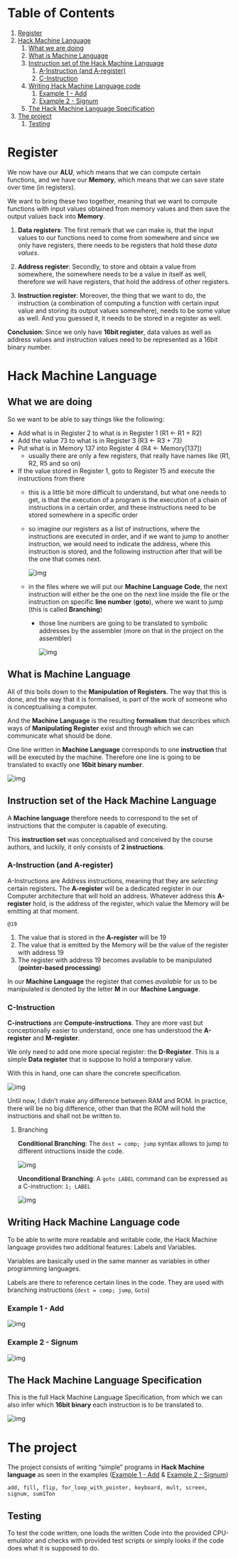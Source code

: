 
# Table of Contents

1.  [Register](#orgc0b4370)
2.  [Hack Machine Language](#org08d6b05)
    1.  [What we are doing](#orga9cd81d)
    2.  [What is Machine Language](#org4c99a7f)
    3.  [Instruction set of the Hack Machine Language](#org1f1a014)
        1.  [A-Instruction (and A-register)](#org513bbe6)
        2.  [C-Instruction](#org7fdb349)
    4.  [Writing Hack Machine Language code](#org5b82a2b)
        1.  [Example 1 - Add](#org56cffc3)
        2.  [Example 2 - Signum](#org0148b62)
    5.  [The Hack Machine Language Specification](#org145f290)
3.  [The project](#orgb03a3d2)
    1.  [Testing](#orgb64f8f0)



<a id="orgc0b4370"></a>

# Register

We now have our **ALU**, which means that we can compute certain functions, and we have our **Memory**, which means that we can save state over time (in registers).

We want to bring these two together, meaning that we want to compute functions with input values obtained from memory values and then save the output values back into **Memory**.

1.  **Data registers**: The first remark that we can make is, that the input values to our functions need to come from somewhere and since we only have registers, there needs to be registers that hold these *data values*.

2.  **Address register**: Secondly, to store and obtain a value from <span class="underline">somewhere</span>, the <span class="underline">somewhere</span> needs to be a value in itself as well, therefore we will have registers, that hold the address of other registers.

3.  **Instruction register**: Moreover, the thing that we want to do, the <span class="underline">instruction</span> (a combination of computing a function with certain input value and storing its output values somewhere), needs to be some value as well. And you guessed it, it needs to be stored in a register as well.

**Conclusion**: Since we only have **16bit register**, <span class="underline">data values</span> as well as <span class="underline">address values</span> and <span class="underline">instruction values</span> need to be represented as a <span class="underline">16bit binary number</span>.


<a id="org08d6b05"></a>

# Hack Machine Language


<a id="orga9cd81d"></a>

## What we are doing

So we want to be able to say things like the following:

-   Add what is in Register 2 to what is in Register 1 (R1 <- R1 + R2)
-   Add the value 73 to what is in Register 3 (R3 <- R3 + 73)
-   Put what is in Memory 137 into Register 4 (R4 <- Memory[137])
    -   usually there are only a few registers, that really have names like (R1, R2, R5 and so on)
-   If the value stored in Register 1, goto to Register 15 and execute the instructions from there
    -   this is a little bit more difficult to understand, but what one needs to get, is that the execution of a program is the execution of a chain of instructions in a certain order, and these instructions need to be stored somewhere in a specific order
    -   so imagine our registers as a list of instructions, where the instructions are executed in order, and if we want to jump to another instruction, we would need to indicate the address, where this instruction is stored, and the following instruction after that will be the one that comes next.
        
        ![img](imgs/instructions.png)
    
    -   in the files where we will put our **Machine Language Code**, the next instruction will either be the one on the next line inside the file or the instruction on  specific **line number** (**goto**), where we want to jump (this is called **Branching**)
        -   those line numbers are going to be translated to symbolic addresses by the assembler (more on that in the project on the assembler)
            
            ![img](imgs/branching.png)


<a id="org4c99a7f"></a>

## What is Machine Language

All of this boils down to the **Manipulation of Registers**. The way that this is done, and the way that it is formalised, is part of the work of someone who is conceptualising a computer.

And the **Machine Language** is the resulting **formalism** that describes which ways of **Manipulating Register** exist and through which we can communicate what should be done.

One line written in **Machine Language** corresponds to one **instruction** that will be executed by the machine. Therefore one line is going to be translated to exactly one **16bit binary number**.

![img](imgs/program_translation.png)


<a id="org1f1a014"></a>

## Instruction set of the Hack Machine Language

A **Machine language** therefore needs to correspond to the set of instructions that the computer is capable of executing.

This **instruction set** was conceptualised and conceived by the course authors, and luckily, it only consists of **2 instructions**.


<a id="org513bbe6"></a>

### A-Instruction (and A-register)

A-Instructions are <span class="underline">Address</span> instructions, meaning that they are *selecting* certain registers.
The **A-register** will be a dedicated register in our Computer architecture that will hold an address.
Whatever address this **A-register** hold, is the address of the register, which value the Memory will be emitting at that moment.

`@19`

1.  The value that is stored in the **A-register** will be 19
2.  The value that is emitted by the Memory will be the value of the register with address 19
3.  The register with address 19 becomes available to be manipulated (**pointer-based processing**)

In our **Machine Language** the register that comes *available* for us to be manipulated is denoted by the letter **M** in our **Machine Language**.


<a id="org7fdb349"></a>

### C-Instruction

**C-instructions** are **Compute-instructions**. They are more vast but conceptionally easier to understand, once one has understood the **A-register** and **M-register**.

We only need to add one more special register: the **D-Register**.
This is a simple **Data register** that is suppose to hold a temporary value.

With this in hand, one can share the concrete specification.

![img](imgs/c-instructions.png)

Until now, I didn&rsquo;t make any difference between RAM and ROM. In practice, there will be no big difference, other than that the ROM will hold the instructions and shall not be written to.

1.  Branching

    **Conditional Branching**: The `dest = comp; jump` syntax allows to jump to different intructions inside the code.
    
    ![img](imgs/conditional_branching.png)
    
    **Unconditional Branching**: A `goto LABEL` command can be expressed as a C-instruction: `1; LABEL`
    
    ![img](imgs/unconditional_branching.png)


<a id="org5b82a2b"></a>

## Writing Hack Machine Language code

To be able to write more readable and writable code, the Hack Machine language provides two additional features: Labels and Variables.

Variables are basically used in the same manner as variables in other programming languages.

Labels are there to reference certain lines in the code. They are used with branching instructions (`dest = comp; jump`, `Goto`)


<a id="org56cffc3"></a>

### Example 1 - Add

![img](imgs/add.png)


<a id="org0148b62"></a>

### Example 2 - Signum

![img](imgs/signum.png)


<a id="org145f290"></a>

## The Hack Machine Language Specification

This is the full Hack Machine Language Specification, from which we can also infer which **16bit binary** each instruction is to be translated to.

![img](imgs/hackSpec.png)


<a id="orgb03a3d2"></a>

# The project

The project consists of writing &ldquo;simple&rdquo; programs in **Hack Machine language** as seen in the examples ([Example 1 - Add](#org56cffc3) & [Example 2 - Signum](#org0148b62))

`add, fill, flip, for_loop_with_pointer, keyboard, mult, screen, signum, sum1Ton`


<a id="orgb64f8f0"></a>

## Testing

To test the code written, one loads the written Code into the provided CPU-emulator and checks with provided test scripts or simply looks if the code does what it is supposed to do.

